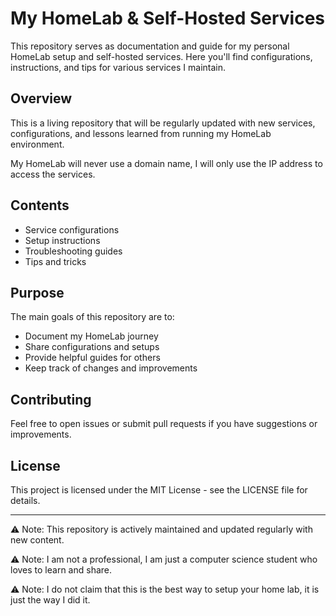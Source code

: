 # My HomeLab & Self-Hosted Services

This repository serves as documentation and guide for my personal HomeLab setup and self-hosted services. Here you'll find configurations, instructions, and tips for various services I maintain.

## Overview

This is a living repository that will be regularly updated with new services, configurations, and lessons learned from running my HomeLab environment.

My HomeLab will never use a domain name, I will only use the IP address to access the services.

## Contents

- Service configurations
- Setup instructions
- Troubleshooting guides
- Tips and tricks

## Purpose

The main goals of this repository are to:
- Document my HomeLab journey
- Share configurations and setups
- Provide helpful guides for others
- Keep track of changes and improvements

## Contributing

Feel free to open issues or submit pull requests if you have suggestions or improvements.

## License

This project is licensed under the MIT License - see the LICENSE file for details.

---
⚠️ Note: This repository is actively maintained and updated regularly with new content.

⚠️ Note: I am not a professional, I am just a computer science student who loves to learn and share.

⚠️ Note: I do not claim that this is the best way to setup your home lab, it is just the way I did it.
